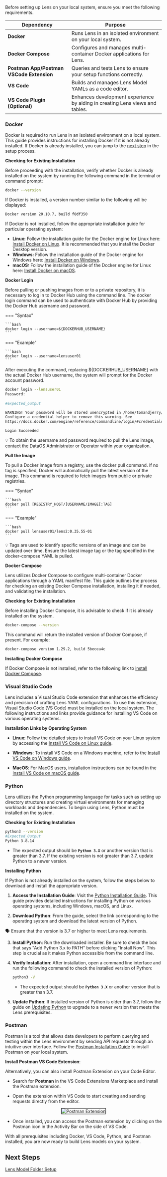 Before setting up Lens on your local system, ensure you meet the following requirements.

| **Dependency** | **Purpose** |
| --- | --- |
| **Docker** | Runs Lens in an isolated environment on your local system. |
| **Docker Compose** | Configures and manages multi-container Docker applications for Lens. |
| **Postman App/Postman VSCode Extension** | Queries and tests Lens to ensure your setup functions correctly. |
| **VS Code** | Builds and manages Lens Model YAMLs as a code editor. |
| **VS Code Plugin (Optional)** | Enhances development experience by aiding in creating Lens views and tables. |

### **Docker**

Docker is required to run Lens in an isolated environment on a local system. This guide provides instructions for installing Docker if it is not already installed. If Docker is already installed, you can jump to the [next step](/resources/lens/installing_prerequisites/#visual-studio-code) in the setup process.

**Checking for Existing Installation**

Before proceeding with the installation, verify whether Docker is already installed on the system by running the following command in the terminal or command prompt:

```bash
docker --version
```

If Docker is installed, a version number similar to the following will be displayed:

```bash
Docker version 20.10.7, build f0df350
```

If Docker is not installed, follow the appropriate installation guide for particular operating system:

- **Linux:** Follow the installation guide for the Docker engine for Linux here: [Install Docker on Linux](https://docs.docker.com/desktop/install/linux-install/). It is recommended that you install the Docker Desktop version.
- **Windows:** Follow the installation guide of the Docker engine for Windows here: [Install Docker on Windows](https://docs.docker.com/desktop/install/windows-install/).
- **macOS:** Follow the installation guide of the Docker engine for Linux here: [Install Docker on macOS](https://docs.docker.com/desktop/install/mac-install/).

**Docker Login**

Before pulling or pushing images from or to a private repository, it is necessary to log in to Docker Hub using the command line. The docker login command can be used to authenticate with Docker Hub by providing the Docker Hub username and password.

=== "Syntax"     

    ```bash
    docker login --username=${DOCKERHUB_USERNAME}
    ```


=== "Example"

    ```bash
    docker login --username=lensuser01
    ```
After executing the command, replacing ${DOCKERHUB_USERNAME} with the actual Docker Hub username, the system will prompt for the Docker account password.

```bash
docker login --lensuser01
Password:
 
#expected_output

WARNING! Your password will be stored unencrypted in /home/tomandjerry/.docker/config.json.
Configure a credential helper to remove this warning. See
https://docs.docker.com/engine/reference/commandline/login/#credentials-store

Login Succeeded
```

<aside class="callout">
💡 To obtain the username and password required to pull the Lens image, contact the DataOS Administrator or Operator within your organization.
</aside>


**Pull the Image**

To pull a Docker image from a registry, use the docker pull command. If no tag is specified, Docker will automatically pull the latest version of the image. This command is required to fetch images from public or private registries.

=== "Syntax"

    ```bash
    docker pull [REGISTRY_HOST/]USERNAME/IMAGE[:TAG]
    ```

=== "Example"

    ```bash
    docker pull lensuser01/lens2:0.35.55-01    
    ```

<aside class=callout>
💡  Tags are used to identify specific versions of an image and can be updated over time. Ensure the latest image tag or the tag specified in the docker-compose YAML is pulled.
</aside>

**Docker Compose**

Lens utilizes Docker Compose to configure multi-container Docker applications through a YAML manifest file. This guide outlines the process for checking an existing Docker Compose installation, installing it if needed, and validating the installation.

**Checking for Existing Installation**

Before installing Docker Compose, it is advisable to check if it is already installed on the system.
    
```bash
docker-compose --version
```
This command will return the installed version of Docker Compose, if present. For example:

``` bash
docker-compose version 1.29.2, build 5becea4c
```
    
**Installing Docker Compose**

If Docker Compose is not installed, refer to the following link to [install Docker Compose](https://docs.docker.com/compose/install/).

### **Visual Studio Code**

Lens includes a Visual Studio Code extension that enhances the efficiency and precision of crafting Lens YAML configurations. To use this extension, Visual Studio Code (VS Code) must be installed on the local system. The following instructions and links provide guidance for installing VS Code on various operating systems.

**Installation Links by Operating System**

- **Linux**: Follow the detailed steps to install VS Code on your Linux system by accessing the [Install VS Code on Linux guide](https://code.visualstudio.com/docs/setup/linux).

- **Windows**: To install VS Code on a Windows machine, refer to the [Install VS Code on Windows guide](https://code.visualstudio.com/docs/setup/windows).

- **MacOS**: For MacOS users, installation instructions can be found in the [Install VS Code on macOS guide](https://code.visualstudio.com/docs/setup/mac).


<!-- ### **Lens2 VS Code Extension**

After installing VS Code, the development environment can be enhanced by installing the Lens VS Code extension:

1. Open Visual Studio Code on the computer.

2. Click on the Extensions view icon in the Sidebar or press **Ctrl+Shift+X**.

3. In the Extensions view, type **lens2** into the search field and press **Enter** and Click **Install**.

<center>
  <div style="text-align: center;">
    <img src="/resources/lens/installing_prerequisites/lens_extension.png" alt="lens_example" style="width: 40%; border: 1px solid black; height: auto">
    <figcaption>lens2 VS Code Extension</figcaption>
  </div>
</center>

**Note:** The dataos-lens2 extension depends on the **Red Hat YAML extension**. Ensure that it is also installed, using a similar procedure.

<center>
  <div style="text-align: center;">
    <img src="/resources/lens/installing_prerequisites/redhat_extension.png" alt="lens_example" style="width: 40%; border: 1px solid black; height: auto">
    <figcaption>Red Hat YAML Extension</figcaption>
  </div>
</center>

Type the following commands to quickly generate Lens2 tables, views, dimensions, measures, joins, preaggregations and segments:

- lens2_tables
- lens2_views
- lens2_measure
- lens2_dimension

<center>
  <div style="text-align: center;">
    <img src="/resources/lens/installing_prerequisites/lens2extension.gif" alt="lens_example" style="width: 60%; border: 1px solid black; height: auto">
    <figcaption>typing lens2_tables and click enter to getYAML Template .</figcaption>
  </div>
</center> -->

### **Python**

Lens utilizes the Python programming language for tasks such as setting up directory structures and creating virtual environments for managing workloads and dependencies. To begin using Lens, Python must be installed on the system.

**Checking for Existing Installation**

```bash
python3 --version
#Expected_Output
Python 3.8.14
```

- The expected output should be **`Python 3.X`** or another version that is greater than 3.7.  If the existing version is not greater than 3.7, update Python to a newer version.

**Installing Python** 

If Python is not already installed on the system, follow the steps below to download and install the appropriate version.

1. **Access the Installation Guide**: Visit the [Python Installation Guide](https://realpython.com/installing-python/#how-to-install-python-on-windows). This guide provides detailed instructions for installing Python on various operating systems, including Windows, macOS, and Linux.

2. **Download Python**: From the guide, select the link corresponding to the operating system and download the latest version of Python.
          
  <aside class="callout">
  🗣️ Ensure that the version is 3.7 or higher to meet Lens requirements.
  </aside>
        
3. **Install Python**: Run the downloaded installer. Be sure to check the box that says "Add Python 3.x to PATH" before clicking "Install Now". This step is crucial as it makes Python accessible from the command line.

4. **Verify Installation**: After installation, open a command line interface and run the following  command to check the installed version of Python:
          
    ```bash
    python3 -V
    ```
   - The expected output should be **`Python 3.X`** or another version that is greater than 3.7.

5. **Update Python**: If installed version of Python is older than 3.7, follow the guide on [Updating Python](https://ioflood.com/blog/update-python-step-by-step-guide/) to upgrade to a newer version that meets the Lens prerequisites.
    
### **Postman**

Postman is a tool that allows data developers to perform querying and testing within the Lens environment by sending API requests through an intuitive user interface. Follow the [Postman Installation Guide](https://learning.postman.com/docs/getting-started/installation/installation-and-updates/) to install Postman on your local system.


**Install Postman VS Code Extension**:

Alternatively, you can also install Postman Extension on your Code Editor.

- Search for **Postman** in the VS Code Extensions Marketplace and install the Postman extension.

- Open the extension within VS Code to start creating and sending requests directly from the editor.
    
<div style="text-align: center;">
    <img src="/resources/lens/installing_prerequisites/postman_extension.png" alt="Postman Extension" style="max-width: 40%; height: auto; border: 1px solid #000;">
</div>

- Once installed, you can access the Postman extension by clicking on the Postman icon in the Activity Bar on the side of VS Code.

With all prerequisites including Docker, VS Code, Python, and Postman installed, you are now ready to build Lens models on your system. 


## Next Steps

[Lens Model Folder Setup](/resources/lens/lens_model_folder_setup/)
